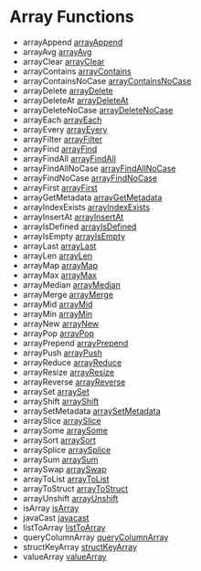 # Array Functions

- arrayAppend [arrayAppend](../functions/arrayappend.md)
- arrayAvg [arrayAvg](../functions/arrayavg.md)
- arrayClear [arrayClear](../functions/arrayclear.md)
- arrayContains [arrayContains](../functions/arraycontains.md)
- arrayContainsNoCase [arrayContainsNoCase](../functions/arraycontainsnocase.md)
- arrayDelete [arrayDelete](../functions/arraydelete.md)
- arrayDeleteAt [arrayDeleteAt](../functions/arraydeleteat.md)
- arrayDeleteNoCase [arrayDeleteNoCase](../functions/arraydeletenocase.md)
- arrayEach [arrayEach](../functions/arrayeach.md)
- arrayEvery [arrayEvery](../functions/arrayevery.md)
- arrayFilter [arrayFilter](../functions/arrayfilter.md)
- arrayFind [arrayFind](../functions/arrayfind.md)
- arrayFindAll [arrayFindAll](../functions/arrayfindall.md)
- arrayFindAllNoCase [arrayFindAllNoCase](../functions/arrayfindallnocase.md)
- arrayFindNoCase [arrayFindNoCase](../functions/arrayfindnocase.md)
- arrayFirst [arrayFirst](../functions/arrayfirst.md)
- arrayGetMetadata [arrayGetMetadata](../functions/arraygetmetadata.md)
- arrayIndexExists [arrayIndexExists](../functions/arrayindexexists.md)
- arrayInsertAt [arrayInsertAt](../functions/arrayinsertat.md)
- arrayIsDefined [arrayIsDefined](../functions/arrayisdefined.md)
- arrayIsEmpty [arrayIsEmpty](../functions/arrayisempty.md)
- arrayLast [arrayLast](../functions/arraylast.md)
- arrayLen [arrayLen](../functions/arraylen.md)
- arrayMap [arrayMap](../functions/arraymap.md)
- arrayMax [arrayMax](../functions/arraymax.md)
- arrayMedian [arrayMedian](../functions/arraymedian.md)
- arrayMerge [arrayMerge](../functions/arraymerge.md)
- arrayMid [arrayMid](../functions/arraymid.md)
- arrayMin [arrayMin](../functions/arraymin.md)
- arrayNew [arrayNew](../functions/arraynew.md)
- arrayPop [arrayPop](../functions/arraypop.md)
- arrayPrepend [arrayPrepend](../functions/arrayprepend.md)
- arrayPush [arrayPush](../functions/arraypush.md)
- arrayReduce [arrayReduce](../functions/arrayreduce.md)
- arrayResize [arrayResize](../functions/arrayresize.md)
- arrayReverse [arrayReverse](../functions/arrayreverse.md)
- arraySet [arraySet](../functions/arrayset.md)
- arrayShift [arrayShift](../functions/arrayshift.md)
- arraySetMetadata [arraySetMetadata](../functions/arraysetmetadata.md)
- arraySlice [arraySlice](../functions/arrayslice.md)
- arraySome [arraySome](../functions/arraysome.md)
- arraySort [arraySort](../functions/arraysort.md)
- arraySplice [arraySplice](../functions/arraysplice.md)
- arraySum [arraySum](../functions/arraysum.md)
- arraySwap [arraySwap](../functions/arrayswap.md)
- arrayToList [arrayToList](../functions/arraytolist.md)
- arrayToStruct [arrayToStruct](../functions/arraytostruct.md)
- arrayUnshift [arrayUnshift](../functions/arrayunshift.md)
- isArray [isArray](../functions/isarray.md)
- javaCast [javacast](../functions/javacast.md)
- listToArray [listToArray](../functions/listtoarray.md)
- queryColumnArray [queryColumnArray](../functions/querycolumnarray.md)
- structKeyArray [structKeyArray](../functions/structkeyarray.md)
- valueArray [valueArray](../functions/valuearray.md)
